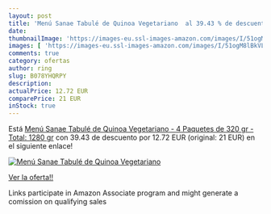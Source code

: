 ```yaml
---
layout: post
title: 'Menú Sanae Tabulé de Quinoa Vegetariano  al 39.43 % de descuento'
date: 
thumbnailImage: 'https://images-eu.ssl-images-amazon.com/images/I/51ogM8lBkVL._SL200_.jpg'
images: [ 'https://images-eu.ssl-images-amazon.com/images/I/51ogM8lBkVL._SL200_.jpg' ]
comments: true
category: ofertas
author: ring
slug: B078YHQRPY
description:
actualPrice: 12.72 EUR
comparePrice: 21 EUR
inStock: true
---
```


Está [Menú Sanae Tabulé de Quinoa Vegetariano - 4 Paquetes de 320 gr - Total: 1280 gr](https://www.amazon.es/dp/B078YHQRPY/?tag=tolees-21) con 39.43 de descuento por 12.72 EUR (original: 21 EUR) en el siguiente enlace!

[![Menú Sanae Tabulé de Quinoa Vegetariano ](https://images-eu.ssl-images-amazon.com/images/I/51ogM8lBkVL._SL200_.jpg)](https://www.amazon.es/dp/B078YHQRPY/?tag=tolees-21)

[Ver la oferta!!](https://www.amazon.es/dp/B078YHQRPY/?tag=tolees-21)

Links participate in Amazon Associate program and might generate a comission on qualifying sales


